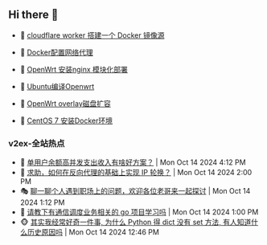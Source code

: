 ## Hi there 👋

<!--
**dkyg666/dkyg666** is a ✨ _special_ ✨ repository because its `README.md` (this file) appears on your GitHub profile.

Here are some ideas to get you started:

- 🔭 I’m currently working on ...
- 🌱 I’m currently learning ...
- 👯 I’m looking to collaborate on ...
- 🤔 I’m looking for help with ...
- 💬 Ask me about ...
- 📫 How to reach me: ...
- 😄 Pronouns: ...
- ⚡ Fun fact: ...
-->

<!-- BLOG-POST-LIST:START -->
- 🦩 [cloudflare worker 搭建一个 Docker 镜像源](http://blog.1996099.xyz/archives/cloudflare-worker-da-jian-yi-ge-docker-jing-xiang-zhan) 

- 🚦 [Docker配置网络代理](http://blog.1996099.xyz/archives/dockerpei-zhi-wang-luo-dai-li) 

- 🫶 [OpenWrt 安装nginx 模块化部署](http://blog.1996099.xyz/archives/openwrt-an-zhuang-nginx-mo-kuai-hua-bu-shu) 

- 🦄 [Ubuntu编译Openwrt](http://blog.1996099.xyz/archives/ubuntuzi-bian-yi-openwrt) 

- 🐻 [OpenWrt overlay磁盘扩容](http://blog.1996099.xyz/archives/openwrt-overlay) 

- 🤖 [CentOS 7 安装Docker环境](http://blog.1996099.xyz/archives/centos-docker) 
<!-- BLOG-POST-LIST:END -->

### v2ex-全站热点
<!-- v2ex:START -->
- 🥸 [单用户余额高并发支出收入有啥好方案？](https://www.v2ex.com/t/1080273#reply2) | Mon Oct 14 2024 4:12 PM
- 🤗 [求助，如何在反向代理的基础上实现 IP 轮换？](https://www.v2ex.com/t/1080255#reply6) | Mon Oct 14 2024 2:00 PM
- 🎭 [聊一聊个人遇到职场上的问题，欢迎各位老哥来一起探讨](https://www.v2ex.com/t/1080244#reply5) | Mon Oct 14 2024 1:12 PM
- 🥷 [请教下有通信调度业务相关的 go 项目学习吗](https://www.v2ex.com/t/1080242#reply1) | Mon Oct 14 2024 1:00 PM
- 🐵 [其实我经常好奇一件事, 为什么 Python 得 dict 没有 set 方法, 有人知道什么历史原因吗](https://www.v2ex.com/t/1080237#reply12) | Mon Oct 14 2024 12:46 PM<!-- v2ex:END -->

